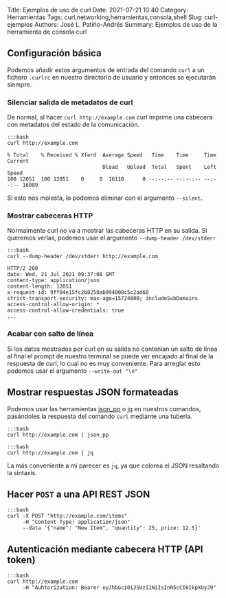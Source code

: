 Title: Ejemplos de uso de curl
Date: 2021-07-21 10:40
Category: Herramientas
Tags: curl,networking,herramientas,consola,shell
Slug: curl-ejemplos
Authors: José L. Patiño-Andrés
Summary: Ejemplos de uso de la herramienta de consola curl

## Configuración básica

Podemos añadir estos argumentos de entrada del comando `curl` a un fichero
`.curlrc` en nuestro directorio de usuario y entonces se ejecutarán siempre.

### Silenciar salida de metadatos de curl

De normal, al hacer `curl http://example.com` curl imprime una cabecera con
metadatos del estado de la comunicación.

    :::bash
    curl http://example.com

    % Total    % Received % Xferd  Average Speed   Time    Time     Time  Current
                                   Dload   Upload  Total   Spent    Left  Speed
    100 12051  100 12051    0     0  16110      0 --:--:-- --:--:-- --:--:-- 16089

Si esto nos molesta, lo podemos eliminar con el argumento `--silent`.

### Mostrar cabeceras HTTP

Normalmente curl no va a mostrar las cabeceras HTTP en su salida. Si queremos
verlas, podemos usar el argumento `--dump-header /dev/stderr`

    :::bash
    curl --dump-header /dev/stderr http://example.com

    HTTP/2 200
    date: Wed, 21 Jul 2021 09:37:08 GMT
    content-type: application/json
    content-length: 12051
    x-request-id: 9ff84e15fc2b8258ab994008c5c2ad60
    strict-transport-security: max-age=15724800; includeSubDomains
    access-control-allow-origin: *
    access-control-allow-credentials: true
    ...

### Acabar con salto de línea

Si los datos mostrados por curl en su salida no contenían un salto de línea al
final el prompt de nuestro terminal se puede ver encajado al final de la 
respuesta de curl, lo cual no es muy conveniente. Para arreglar esto podemos
usar el argumento `--write-out "\n"`


## Mostrar respuestas JSON formateadas

Podemos usar las herramientas [json_pp](https://github.com/deftek/json_pp) o
[jq](https://github.com/stedolan/jq) en nuestros comandos, pasándoles la
respuesta del comando `curl` mediante una tubería.

    :::bash
    curl http://example.com | json_pp

    :::bash
    curl http://example.com | jq

La más conveniente a mi parecer es `jq`, ya que colorea el JSON resaltando la
sintaxis.


## Hacer `POST` a una API REST JSON

    :::bash
    curl -X POST "http://example.com/items" 
         -H "Content-Type: application/json"
         --data '{"name": "New Item", "quantity": 25, price: 12.5}'

## Autenticación mediante cabecera HTTP (API token)

    :::bash
    curl http://example.com
         -H "Auhtorization: Bearer eyJhbGciOiJSUzI1NiIsInR5cCI6IkpXUyJ9"
